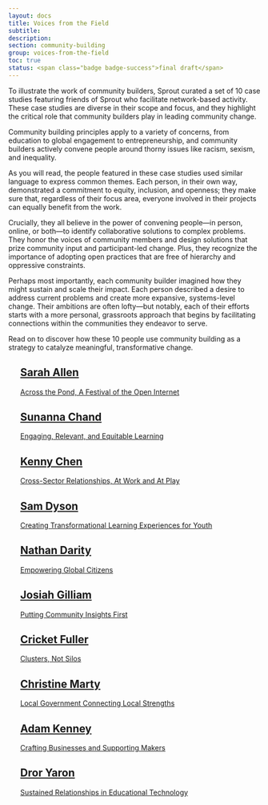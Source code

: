 ```yaml
---
layout: docs
title: Voices from the Field
subtitle:
description:
section: community-building
group: voices-from-the-field
toc: true
status: <span class="badge badge-success">final draft</span>
---
```


To illustrate the work of community builders, Sprout curated a set of 10 case studies featuring friends of Sprout who facilitate network-based activity. These case studies are diverse in their scope and focus, and they highlight the critical role that community builders play in leading community change.

Community building principles apply to a variety of concerns, from education to global engagement to entrepreneurship, and community builders actively convene people around thorny issues like racism, sexism, and inequality.

As you will read, the people featured in these case studies used similar language to express common themes. Each person, in their own way, demonstrated a commitment to equity, inclusion, and openness; they make sure that, regardless of their focus area, everyone involved in their projects can equally benefit from the work.

Crucially, they all believe in the power of convening people—in person, online, or both—to identify collaborative solutions to complex problems. They honor the voices of community members and design solutions that prize community input and participant-led change. Plus, they recognize the importance of adopting open practices that are free of hierarchy and oppressive constraints.

Perhaps most importantly, each community builder imagined how they might sustain and scale their impact. Each person described a desire to address current problems and create more expansive, systems-level change. Their ambitions are often lofty—but notably, each of their efforts starts with a more personal, grassroots approach that begins by facilitating connections within the communities they endeavor to serve.

Read on to discover how these 10 people use community building as a strategy to catalyze meaningful, transformative change.

<ul class="list-group">
  <a class="list-group-item list-group-item-action" href="/community-building/voices-from-the-field/sarah-allen/">
    <h2 class="h5 mb-1">Sarah Allen</h2>
    <p class="mb-0">Across the Pond, A Festival of the Open Internet</p>
  </a>
  <a class="list-group-item list-group-item-action" href="/community-building/voices-from-the-field/sunanna-chand/">
    <h2 class="h5 mb-1">Sunanna Chand</h2>
    <p class="mb-0">Engaging, Relevant, and Equitable Learning</p>    
  </a>
  <a class="list-group-item list-group-item-action" href="/community-building/voices-from-the-field/kenny-chen/">
    <h2 class="h5 mb-1">Kenny Chen</h2>
    <p class="mb-0">Cross-Sector Relationships, At Work and At Play</p>    
  </a>
  <a class="list-group-item list-group-item-action" href="/community-building/voices-from-the-field/sam-dyson/">
    <h2 class="h5 mb-1">Sam Dyson</h2>
    <p class="mb-0">Creating Transformational Learning Experiences for Youth</p>    
  </a>
  <a class="list-group-item list-group-item-action" href="/community-building/voices-from-the-field/nathan-darity/">
    <h2 class="h5 mb-1">Nathan Darity</h2>
    <p class="mb-0">Empowering Global Citizens</p>    
  </a>
  <a class="list-group-item list-group-item-action" href="/community-building/voices-from-the-field/josiah-gilliam/">
    <h2 class="h5 mb-1">Josiah Gilliam</h2>
    <p class="mb-0">Putting Community Insights First</p>    
  </a>
  <a class="list-group-item list-group-item-action" href="/community-building/voices-from-the-field/cricket-fuller/">
    <h2 class="h5 mb-1">Cricket Fuller</h2>
    <p class="mb-0">Clusters, Not Silos</p>    
  </a>
  <a class="list-group-item list-group-item-action" href="/community-building/voices-from-the-field/christine-marty/">
    <h2 class="h5 mb-1">Christine Marty</h2>
    <p class="mb-0">Local Government Connecting Local Strengths</p>    
  </a>
  <a class="list-group-item list-group-item-action" href="/community-building/voices-from-the-field/adam-kenney/">
    <h2 class="h5 mb-1">Adam Kenney</h2>
    <p class="mb-0">Crafting Businesses and Supporting Makers</p>    
  </a>
  <a class="list-group-item list-group-item-action" href="/community-building/voices-from-the-field/dror-yaron/">
    <h2 class="h5 mb-1">Dror Yaron</h2>
    <p class="mb-0">Sustained Relationships in Educational Technology</p>
  </a>
</ul>

